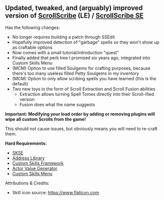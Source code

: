 ## Updated, tweaked, and (arguably) improved version of [ScrollScribe](https://www.nexusmods.com/skyrim/mods/86623/) (LE) / [ScrollScribe SE](https://www.nexusmods.com/skyrimspecialedition/mods/32439)
Has the following changes:
- No longer requires building a patch through SSEdit
- Hopefully improved detection of "garbage" spells so they won't show up as craftable options
- Now comes with a small tutorial/introduction "quest"
- Finally added that perk tree I promised six years ago, integrated into Custom Skills Menu
- (MCM) Option to use filled Soulgems for crafting purposes, because there's too many useless filled Petty Soulgems in my inventory
- (MCM) Option to only allow scribing spells you have learned (this is the default)
- Two new toys in the form of Scroll Extraction and Scroll Fusion abilities
  - Extraction allows turning Spell Tomes directly into their Scroll-ified version
  - Fusion does what the name suggests

**Important: Modifying your load order by adding or removing plugins will wipe all custom Scrolls from the game!**

This should not cause issues, but obviously means you will need to re-craft them.


**Hard Requirements:**
- [SKSE](https://skse.silverlock.org/)
- [Address Library](https://www.nexusmods.com/skyrimspecialedition/mods/32444)
- [Custom Skills Framework](https://www.nexusmods.com/skyrimspecialedition/mods/41780)
- [Actor Value Generator](https://www.nexusmods.com/skyrimspecialedition/mods/84743)
- [Custom Skills Menu](https://www.nexusmods.com/skyrimspecialedition/mods/62423)


Attributions & Credits:
- Skill icon source: https://www.flaticon.com
